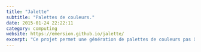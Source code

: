 ```yaml
---
title: "Jalette"
subtitle: "Palettes de couleurs."
date: 2015-01-24 22:22:11
category: computing
website: https://emersion.github.io/jalette/
excerpt: "Ce projet permet une génération de palettes de couleurs pas à pas. Lorsque l'on veut ajouter une nouvelle couleur à une palette existante, un algorithme calcule la couleur qui se distinguera le mieux de celles déjà présentes. L'espace de couleurs LAB est utilisé pour tenir compte de la perception de l’œil humain."
---
```


